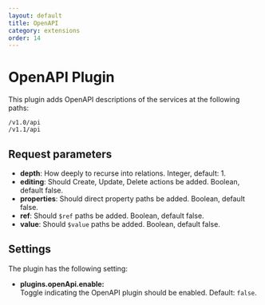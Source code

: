 ```yaml
---
layout: default
title: OpenAPI
category: extensions
order: 14
---
```


# OpenAPI Plugin

This plugin adds OpenAPI descriptions of the services at the following paths:

```
/v1.0/api
/v1.1/api
```

## Request parameters

* **depth**: How deeply to recurse into relations. Integer, default: 1.
* **editing**: Should Create, Update, Delete actions be added. Boolean, default false.
* **properties**: Should direct property paths be added. Boolean, default false.
* **ref**: Should `$ref` paths be added. Boolean, default false.
* **value**: Should `$value` paths be added. Boolean, default false.


## Settings

The plugin has the following setting:

* **plugins.openApi.enable:**  
  Toggle indicating the OpenAPI plugin should be enabled. Default: `false`.

